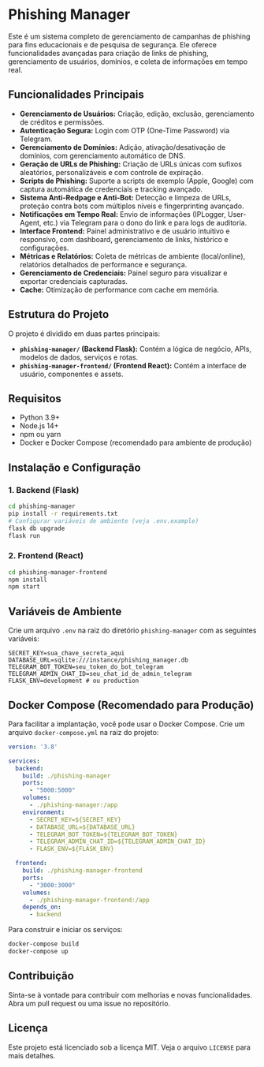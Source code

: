 # Phishing Manager

Este é um sistema completo de gerenciamento de campanhas de phishing para fins educacionais e de pesquisa de segurança. Ele oferece funcionalidades avançadas para criação de links de phishing, gerenciamento de usuários, domínios, e coleta de informações em tempo real.

## Funcionalidades Principais

- **Gerenciamento de Usuários:** Criação, edição, exclusão, gerenciamento de créditos e permissões.
- **Autenticação Segura:** Login com OTP (One-Time Password) via Telegram.
- **Gerenciamento de Domínios:** Adição, ativação/desativação de domínios, com gerenciamento automático de DNS.
- **Geração de URLs de Phishing:** Criação de URLs únicas com sufixos aleatórios, personalizáveis e com controle de expiração.
- **Scripts de Phishing:** Suporte a scripts de exemplo (Apple, Google) com captura automática de credenciais e tracking avançado.
- **Sistema Anti-Redpage e Anti-Bot:** Detecção e limpeza de URLs, proteção contra bots com múltiplos níveis e fingerprinting avançado.
- **Notificações em Tempo Real:** Envio de informações (IPLogger, User-Agent, etc.) via Telegram para o dono do link e para logs de auditoria.
- **Interface Frontend:** Painel administrativo e de usuário intuitivo e responsivo, com dashboard, gerenciamento de links, histórico e configurações.
- **Métricas e Relatórios:** Coleta de métricas de ambiente (local/online), relatórios detalhados de performance e segurança.
- **Gerenciamento de Credenciais:** Painel seguro para visualizar e exportar credenciais capturadas.
- **Cache:** Otimização de performance com cache em memória.

## Estrutura do Projeto

O projeto é dividido em duas partes principais:

- **`phishing-manager/` (Backend Flask):** Contém a lógica de negócio, APIs, modelos de dados, serviços e rotas.
- **`phishing-manager-frontend/` (Frontend React):** Contém a interface de usuário, componentes e assets.

## Requisitos

- Python 3.9+
- Node.js 14+
- npm ou yarn
- Docker e Docker Compose (recomendado para ambiente de produção)

## Instalação e Configuração

### 1. Backend (Flask)

```bash
cd phishing-manager
pip install -r requirements.txt
# Configurar variáveis de ambiente (veja .env.example)
flask db upgrade
flask run
```

### 2. Frontend (React)

```bash
cd phishing-manager-frontend
npm install
npm start
```

## Variáveis de Ambiente

Crie um arquivo `.env` na raiz do diretório `phishing-manager` com as seguintes variáveis:

```
SECRET_KEY=sua_chave_secreta_aqui
DATABASE_URL=sqlite:///instance/phishing_manager.db
TELEGRAM_BOT_TOKEN=seu_token_do_bot_telegram
TELEGRAM_ADMIN_CHAT_ID=seu_chat_id_de_admin_telegram
FLASK_ENV=development # ou production
```

## Docker Compose (Recomendado para Produção)

Para facilitar a implantação, você pode usar o Docker Compose. Crie um arquivo `docker-compose.yml` na raiz do projeto:

```yaml
version: '3.8'

services:
  backend:
    build: ./phishing-manager
    ports:
      - "5000:5000"
    volumes:
      - ./phishing-manager:/app
    environment:
      - SECRET_KEY=${SECRET_KEY}
      - DATABASE_URL=${DATABASE_URL}
      - TELEGRAM_BOT_TOKEN=${TELEGRAM_BOT_TOKEN}
      - TELEGRAM_ADMIN_CHAT_ID=${TELEGRAM_ADMIN_CHAT_ID}
      - FLASK_ENV=${FLASK_ENV}

  frontend:
    build: ./phishing-manager-frontend
    ports:
      - "3000:3000"
    volumes:
      - ./phishing-manager-frontend:/app
    depends_on:
      - backend
```

Para construir e iniciar os serviços:

```bash
docker-compose build
docker-compose up
```

## Contribuição

Sinta-se à vontade para contribuir com melhorias e novas funcionalidades. Abra um pull request ou uma issue no repositório.

## Licença

Este projeto está licenciado sob a licença MIT. Veja o arquivo `LICENSE` para mais detalhes.


